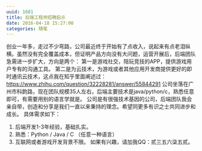 ```yaml
---
uuid: 1681
title: 后端工程师招聘启示
date: 2016-04-18 15:27:00
categories: 随笔
---
```

创业一年多，走过不少弯路，公司最近终于开始有了点收入，说起来有点老泪纵横。虽然没有完全覆盖成本，但证明产品方向没有大问题，运营开展后，后端团队急需进一步扩大，方向是两个： 第一是游戏社交，陪玩竞技的APP，提供游戏用户专有的沟通工具。
第二是为云技术，为游戏或者其他应用开发商提供更好的即时通讯云技术，这点我在知乎里面阐述过：https://www.zhihu.com/question/32228281/answer/55844291 公司坐落在广州市科韵路，现在团队规模35人左右，后端主要技术是java/python/c，熟悉任意即可，有需要用别的语言学就是。
公司是有很强技术基因的公司，后端团队我会亲自带，创造和分享是我们一直以来秉持的理念。希望同更多有识之士共同进步和成长。 具体需求如下：

  1. 后端开发1-3年经验，基础扎实。
  2. 熟悉：Python / Java / C （任意一种语言）
  3. 互联网或者游戏开发背景不限。
如果有兴趣，请加我QQ：贰三五六柒五贰。

